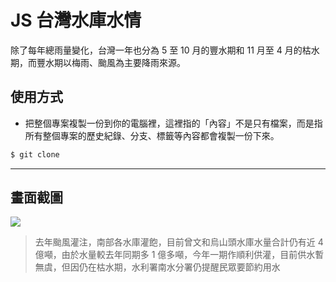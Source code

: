 # JS 台灣水庫水情

除了每年總雨量變化，台灣一年也分為 5 至 10 月的豐水期和 11 月至 4 月的枯水期，而豐水期以梅雨、颱風為主要降雨來源。

## 使用方式
- 把整個專案複製一份到你的電腦裡，這裡指的「內容」不是只有檔案，而是指所有整個專案的歷史紀錄、分支、標籤等內容都會複製一份下來。
```sh
$ git clone
```

----

## 畫面截圖
![](https://i.imgur.com/uCzgtmO.png)
> 去年颱風灌注，南部各水庫灌飽，目前曾文和烏山頭水庫水量合計仍有近 4 億噸，由於水量較去年同期多 1 億多噸，今年一期作順利供灌，目前供水暫無虞，但因仍在枯水期，水利署南水分署仍提醒民眾要節約用水
